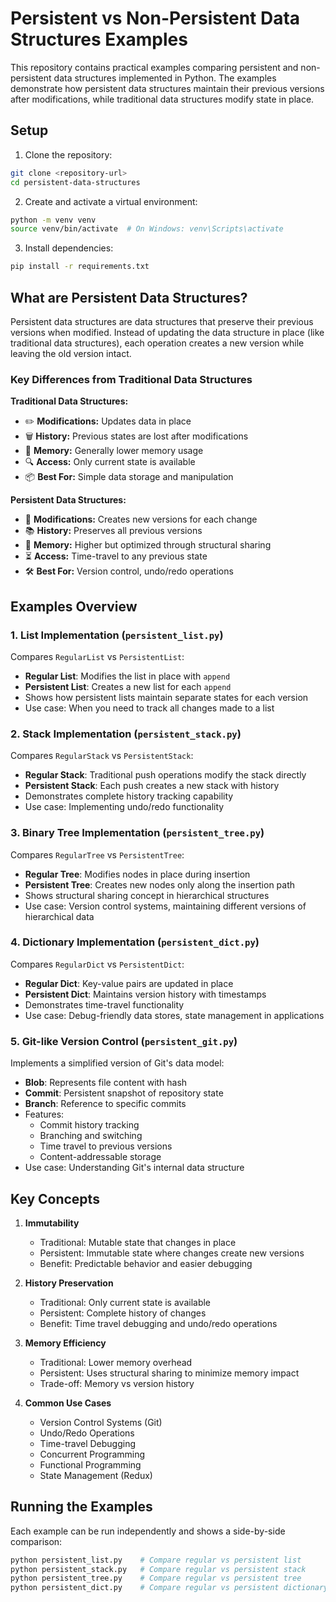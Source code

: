 # Persistent vs Non-Persistent Data Structures Examples

This repository contains practical examples comparing persistent and non-persistent data structures implemented in Python. The examples demonstrate how persistent data structures maintain their previous versions after modifications, while traditional data structures modify state in place.

## Setup

1. Clone the repository:
```bash
git clone <repository-url>
cd persistent-data-structures
```

2. Create and activate a virtual environment:
```bash
python -m venv venv
source venv/bin/activate  # On Windows: venv\Scripts\activate
```

3. Install dependencies:
```bash
pip install -r requirements.txt
```

## What are Persistent Data Structures?

Persistent data structures are data structures that preserve their previous versions when modified. Instead of updating the data structure in place (like traditional data structures), each operation creates a new version while leaving the old version intact.

### Key Differences from Traditional Data Structures

**Traditional Data Structures:**
- ✏️ **Modifications:** Updates data in place
- 🗑️ **History:** Previous states are lost after modifications
- 💾 **Memory:** Generally lower memory usage
- 🔍 **Access:** Only current state is available
- 📦 **Best For:** Simple data storage and manipulation

**Persistent Data Structures:**
- 🔄 **Modifications:** Creates new versions for each change
- 📚 **History:** Preserves all previous versions
- 🧠 **Memory:** Higher but optimized through structural sharing
- ⏳ **Access:** Time-travel to any previous state
- 🛠️ **Best For:** Version control, undo/redo operations

## Examples Overview

### 1. List Implementation (`persistent_list.py`)
Compares `RegularList` vs `PersistentList`:
- **Regular List**: Modifies the list in place with `append`
- **Persistent List**: Creates a new list for each `append`
- Shows how persistent lists maintain separate states for each version
- Use case: When you need to track all changes made to a list

### 2. Stack Implementation (`persistent_stack.py`)
Compares `RegularStack` vs `PersistentStack`:
- **Regular Stack**: Traditional push operations modify the stack directly
- **Persistent Stack**: Each push creates a new stack with history
- Demonstrates complete history tracking capability
- Use case: Implementing undo/redo functionality

### 3. Binary Tree Implementation (`persistent_tree.py`)
Compares `RegularTree` vs `PersistentTree`:
- **Regular Tree**: Modifies nodes in place during insertion
- **Persistent Tree**: Creates new nodes only along the insertion path
- Shows structural sharing concept in hierarchical structures
- Use case: Version control systems, maintaining different versions of hierarchical data

### 4. Dictionary Implementation (`persistent_dict.py`)
Compares `RegularDict` vs `PersistentDict`:
- **Regular Dict**: Key-value pairs are updated in place
- **Persistent Dict**: Maintains version history with timestamps
- Demonstrates time-travel functionality
- Use case: Debug-friendly data stores, state management in applications

### 5. Git-like Version Control (`persistent_git.py`)
Implements a simplified version of Git's data model:
- **Blob**: Represents file content with hash
- **Commit**: Persistent snapshot of repository state
- **Branch**: Reference to specific commits
- Features:
  - Commit history tracking
  - Branching and switching
  - Time travel to previous versions
  - Content-addressable storage
- Use case: Understanding Git's internal data structure

## Key Concepts

1. **Immutability**
   - Traditional: Mutable state that changes in place
   - Persistent: Immutable state where changes create new versions
   - Benefit: Predictable behavior and easier debugging

2. **History Preservation**
   - Traditional: Only current state is available
   - Persistent: Complete history of changes
   - Benefit: Time travel debugging and undo/redo operations

3. **Memory Efficiency**
   - Traditional: Lower memory overhead
   - Persistent: Uses structural sharing to minimize memory impact
   - Trade-off: Memory vs version history

4. **Common Use Cases**
   - Version Control Systems (Git)
   - Undo/Redo Operations
   - Time-travel Debugging
   - Concurrent Programming
   - Functional Programming
   - State Management (Redux)

## Running the Examples

Each example can be run independently and shows a side-by-side comparison:
```bash
python persistent_list.py    # Compare regular vs persistent list
python persistent_stack.py   # Compare regular vs persistent stack
python persistent_tree.py    # Compare regular vs persistent tree
python persistent_dict.py    # Compare regular vs persistent dictionary
```
